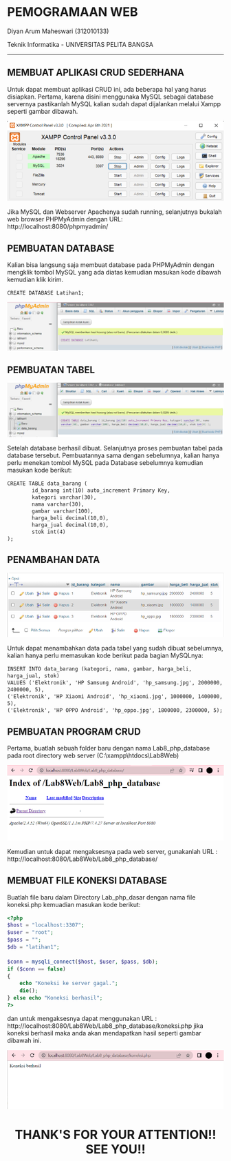 # PEMOGRAMAAN WEB

Diyan Arum Maheswari (312010133)

Teknik Informatika - UNIVERSITAS PELITA BANGSA
______________________________________________

## MEMBUAT APLIKASI CRUD SEDERHANA

Untuk dapat membuat aplikasi CRUD ini, ada beberapa hal yang harus disiapkan. Pertama, karena disini menggunaka MySQL sebagai database servernya pastikanlah MySQL kalian sudah dapat dijalankan melalui Xampp seperti gambar dibawah.

![menambahkan_gambar](img/XAMPP.png)

Jika MySQL dan Webserver Apachenya sudah running, selanjutnya bukalah web browser PHPMyAdmin dengan URL: http://localhost:8080/phpmyadmin/

## PEMBUATAN DATABASE

Kalian bisa langsung saja membuat database pada PHPMyAdmin dengan mengklik tombol MySQL yang ada diatas kemudian masukan kode dibawah kemudian klik kirim.

```mysql
CREATE DATABASE Latihan1;
```

![menambahkan_gambar](img/MEMBUAT%20DATABASE.png)


## PEMBUATAN TABEL 

![menambahkan_gambar](img/MEMBUAT%20TABEL.png)

Setelah database berhasil dibuat. Selanjutnya proses pembuatan tabel pada database tersebut. Pembuatannya sama dengan sebelumnya, kalian hanya perlu menekan tombol MySQL pada Database sebelumnya kemudian masukan kode berikut:

```mysql
CREATE TABLE data_barang (
        id_barang int(10) auto_increment Primary Key,
        kategori varchar(30),
        nama varchar(30),
        gambar varchar(100),
        harga_beli decimal(10,0),
        harga_jual decimal(10,0),
        stok int(4)
);
```

## PENAMBAHAN DATA

![menambahkan_gambar](img/NAMBAH%20DATA%20TABEL.png)

Untuk dapat menambahkan data pada tabel yang sudah dibuat sebelumnya, kalian hanya perlu memasukan kode berikut pada bagian MySQLnya:

```mysql
INSERT INTO data_barang (kategori, nama, gambar, harga_beli, harga_jual, stok)
VALUES ('Elektronik', 'HP Samsung Android', 'hp_samsung.jpg', 2000000, 2400000, 5),
('Elektronik', 'HP Xiaomi Android', 'hp_xiaomi.jpg', 1000000, 1400000, 5),
('Elektronik', 'HP OPPO Android', 'hp_oppo.jpg', 1800000, 2300000, 5);
```

## PEMBUATAN PROGRAM CRUD

Pertama, buatlah sebuah folder baru dengan nama Lab8_php_database pada root directory web server (C:\xampp\htdocs\Lab8Web)

![menambahkan_gambar](img/CEK%20WEB.png)

Kemudian untuk dapat mengaksesnya pada web server, gunakanlah URL : http://localhost:8080/Lab8Web/Lab8_php_database/


## MEMBUAT FILE KONEKSI DATABASE

Buatlah file baru dalam Directory Lab_php_dasar dengan nama file koneksi.php kemuadian masukan kode berikut:

```php
<?php
$host = "localhost:3307";
$user = "root";
$pass = "";
$db = "latihan1";

$conn = mysqli_connect($host, $user, $pass, $db);
if ($conn == false)
{
    echo "Koneksi ke server gagal.";
    die();
} else echo "Koneksi berhasil";
?>
```

 dan untuk mengaksesnya dapat menggunakan URL : http://localhost:8080/Lab8Web/Lab8_php_database/koneksi.php jika koneksi berhasil maka anda akan mendapatkan hasil seperti gambar dibawah ini.

![menambahkan_gambar](img/CEK%20KONEKSI%20.png)










# <P align="center"> THANK'S FOR YOUR ATTENTION!! SEE YOU!!
